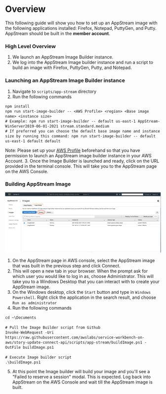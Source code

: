 # Overview

This following guide will show you how to set up an AppStream image with the following applications installed: Firefox, Notepad, PuttyGen, and Putty. AppStream should be built in the **member account**. 

### High Level Overview
1. We launch an AppStream Image Builder instance.
2. We log into the AppStream Image builder instance and run a script to build an image with Firefox, PuttyGen, Putty, and Notepad.


### Launching an AppStream Image Builder instance
1. Navigate to `scripts/app-stream` directory
2. Run the following commands
```
npm install
npm run start-image-builder -- <AWS Profile> <region> <Base image name> <instance size>
# Example: npm run start-image-builder -- default us-east-1 AppStream-WinServer2019-06-01-2021 stream.standard.medium
# If preferred you can choose the default base image name and instance size by running this command: npm run start-image-builder -- default us-east-1 default default 
```
Note: Please set up your [AWS Profile](https://docs.aws.amazon.com/cli/latest/userguide/cli-configure-profiles.html) beforehand so that you have permission to launch an AppStream image builder instance in your AWS Account.
3. Once the Image Builder is launched and ready, click on the URL provided in the terminal console. This will take you to the AppStream page on the AWS Console.

### Building AppStream Image
![Image Builder Screenshot](./screenshots/ImageBuilderSelector.png)
1. On the AppStream page in AWS console, select the AppStream image that was built in the previous step and click Connect. 
2. This will open a new tab in your browser. When the prompt ask for which user you would like to log in as, choose Administrator. This will take you to a Windows Desktop that you can interact with to create your AppStream image. 
3. On the Windows desktop, click the `Start` button and type in `Windows Powershell`. Right click the application in the search result, and choose `Run as administrator`
4. Run the following commands
```
cd ~\Documents

# Pull the Image Builder script from Github
Invoke-WebRequest -Uri https://raw.githubusercontent.com/awslabs/service-workbench-on-aws/story-update-connect-api/scripts/app-stream/buildImage.ps1 -OutFile buildImage.ps1

# Execute Image builder script
.\buildImage.ps1
```

5. At this point the Image builder will build your image and you'll see a "Failed to reserve a session" modal. This is expected. Log back into AppStream on the AWS Console and wait till the AppStream image is built.